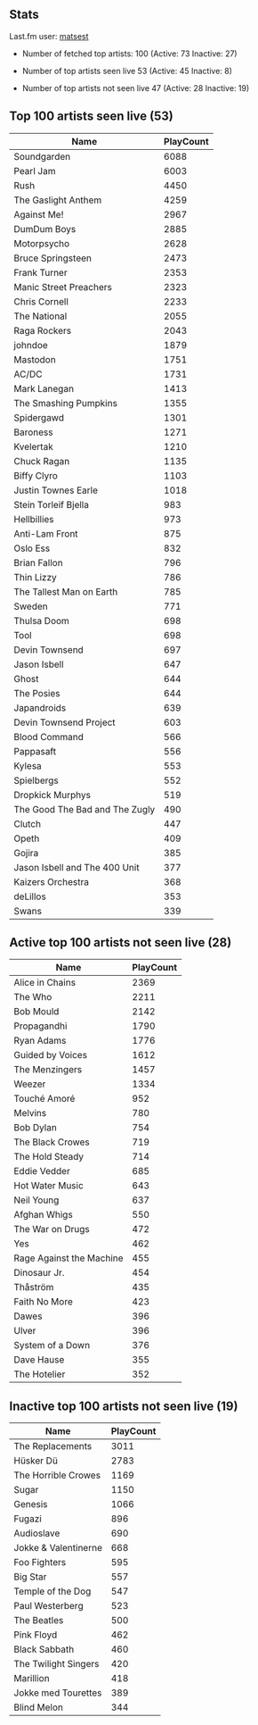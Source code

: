 ## Stats 


Last.fm user: [matsest](https://www.last.fm/user/matsest)

- Number of fetched top artists: 100 (Active: 73 Inactive: 27)

- Number of top artists seen live 53 (Active: 45 Inactive: 8)

- Number of top artists not seen live 47 (Active: 28 Inactive: 19)

## Top 100 artists seen live (53)

Name                           | PlayCount
------------------------------ | ---------
Soundgarden                    | 6088     
Pearl Jam                      | 6003     
Rush                           | 4450     
The Gaslight Anthem            | 4259     
Against Me!                    | 2967     
DumDum Boys                    | 2885     
Motorpsycho                    | 2628     
Bruce Springsteen              | 2473     
Frank Turner                   | 2353     
Manic Street Preachers         | 2323     
Chris Cornell                  | 2233     
The National                   | 2055     
Raga Rockers                   | 2043     
johndoe                        | 1879     
Mastodon                       | 1751     
AC/DC                          | 1731     
Mark Lanegan                   | 1413     
The Smashing Pumpkins          | 1355     
Spidergawd                     | 1301     
Baroness                       | 1271     
Kvelertak                      | 1210     
Chuck Ragan                    | 1135     
Biffy Clyro                    | 1103     
Justin Townes Earle            | 1018     
Stein Torleif Bjella           | 983      
Hellbillies                    | 973      
Anti-Lam Front                 | 875      
Oslo Ess                       | 832      
Brian Fallon                   | 796      
Thin Lizzy                     | 786      
The Tallest Man on Earth       | 785      
Sweden                         | 771      
Thulsa Doom                    | 698      
Tool                           | 698      
Devin Townsend                 | 697      
Jason Isbell                   | 647      
Ghost                          | 644      
The Posies                     | 644      
Japandroids                    | 639      
Devin Townsend Project         | 603      
Blood Command                  | 566      
Pappasaft                      | 556      
Kylesa                         | 553      
Spielbergs                     | 552      
Dropkick Murphys               | 519      
The Good The Bad and The Zugly | 490      
Clutch                         | 447      
Opeth                          | 409      
Gojira                         | 385      
Jason Isbell and The 400 Unit  | 377      
Kaizers Orchestra              | 368      
deLillos                       | 353      
Swans                          | 339      

## Active top 100 artists not seen live (28)

Name                     | PlayCount
------------------------ | ---------
Alice in Chains          | 2369     
The Who                  | 2211     
Bob Mould                | 2142     
Propagandhi              | 1790     
Ryan Adams               | 1776     
Guided by Voices         | 1612     
The Menzingers           | 1457     
Weezer                   | 1334     
Touché Amoré             | 952      
Melvins                  | 780      
Bob Dylan                | 754      
The Black Crowes         | 719      
The Hold Steady          | 714      
Eddie Vedder             | 685      
Hot Water Music          | 643      
Neil Young               | 637      
Afghan Whigs             | 550      
The War on Drugs         | 472      
Yes                      | 462      
Rage Against the Machine | 455      
Dinosaur Jr.             | 454      
Thåström                 | 435      
Faith No More            | 423      
Dawes                    | 396      
Ulver                    | 396      
System of a Down         | 376      
Dave Hause               | 355      
The Hotelier             | 352      

## Inactive top 100 artists not seen live (19)

Name                 | PlayCount
-------------------- | ---------
The Replacements     | 3011     
Hüsker Dü            | 2783     
The Horrible Crowes  | 1169     
Sugar                | 1150     
Genesis              | 1066     
Fugazi               | 896      
Audioslave           | 690      
Jokke & Valentinerne | 668      
Foo Fighters         | 595      
Big Star             | 557      
Temple of the Dog    | 547      
Paul Westerberg      | 523      
The Beatles          | 500      
Pink Floyd           | 462      
Black Sabbath        | 460      
The Twilight Singers | 420      
Marillion            | 418      
Jokke med Tourettes  | 389      
Blind Melon          | 344      
